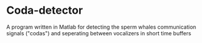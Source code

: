# Coda-detector
A program written in Matlab for detecting the  sperm whales communication signals ("codas")  and seperating between vocalizers in short time buffers

